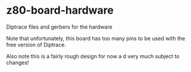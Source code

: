 # z80-board-hardware
Diptrace files and gerbers for the hardware

Note that unfortunately, this board has too many pins to be used with the free version of Diptrace.

Also note this is a fairly rough design for now a d very much subject to changes!
